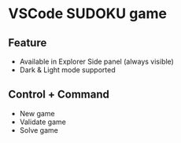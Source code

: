 # VSCode SUDOKU game

## Feature
- Available in Explorer Side panel (always visible)
- Dark & Light mode supported

## Control + Command
- New game
- Validate game
- Solve game